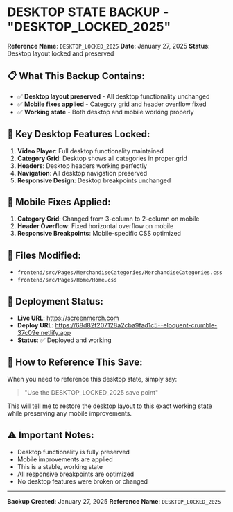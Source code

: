 # DESKTOP STATE BACKUP - "DESKTOP_LOCKED_2025"

**Reference Name**: `DESKTOP_LOCKED_2025`
**Date**: January 27, 2025
**Status**: Desktop layout locked and preserved

## 📋 **What This Backup Contains:**
- ✅ **Desktop layout preserved** - All desktop functionality unchanged
- ✅ **Mobile fixes applied** - Category grid and header overflow fixed
- ✅ **Working state** - Both desktop and mobile working properly

## 🎯 **Key Desktop Features Locked:**
1. **Video Player**: Full desktop functionality maintained
2. **Category Grid**: Desktop shows all categories in proper grid
3. **Headers**: Desktop headers working perfectly
4. **Navigation**: All desktop navigation preserved
5. **Responsive Design**: Desktop breakpoints unchanged

## 📱 **Mobile Fixes Applied:**
1. **Category Grid**: Changed from 3-column to 2-column on mobile
2. **Header Overflow**: Fixed horizontal overflow on mobile
3. **Responsive Breakpoints**: Mobile-specific CSS optimized

## 🔧 **Files Modified:**
- `frontend/src/Pages/MerchandiseCategories/MerchandiseCategories.css`
- `frontend/src/Pages/Home/Home.css`

## 🚀 **Deployment Status:**
- **Live URL**: https://screenmerch.com
- **Deploy URL**: https://68d82f207128a2cba9fad1c5--eloquent-crumble-37c09e.netlify.app
- **Status**: ✅ Deployed and working

## 📝 **How to Reference This Save:**
When you need to reference this desktop state, simply say:
> "Use the DESKTOP_LOCKED_2025 save point"

This will tell me to restore the desktop layout to this exact working state while preserving any mobile improvements.

## ⚠️ **Important Notes:**
- Desktop functionality is fully preserved
- Mobile improvements are applied
- This is a stable, working state
- All responsive breakpoints are optimized
- No desktop features were broken or changed

---
**Backup Created**: January 27, 2025
**Reference Name**: `DESKTOP_LOCKED_2025`
